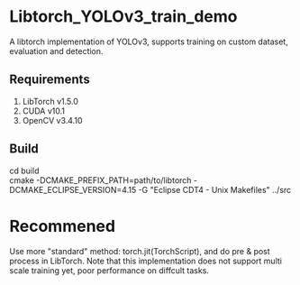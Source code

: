 # Libtorch_YOLOv3_train_demo
A libtorch implementation of YOLOv3, supports training on custom dataset,  evaluation and detection.
## Requirements
1. LibTorch v1.5.0
2. CUDA v10.1
3. OpenCV v3.4.10
## Build
cd build\
cmake -DCMAKE_PREFIX_PATH=path/to/libtorch -DCMAKE_ECLIPSE_VERSION=4.15 -G "Eclipse CDT4 - Unix Makefiles" ../src
# Recommened
Use more "standard" method: torch.jit(TorchScript), and do pre & post process in LibTorch.
Note that this implementation does not support multi scale training yet, poor performance on diffcult tasks.
